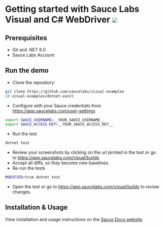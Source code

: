 # Getting started with Sauce Labs Visual and C# WebDriver [![](https://badgen.net/badge/Run%20this%20/README/5B3ADF?icon=https://runme.dev/img/logo.svg)](https://runme.dev/api/runme?repository=git%40github.com%3Asaucelabs%2Fvisual-examples.git)

## Prerequisites

- Git and .NET 6.0
- Sauce Labs Account

## Run the demo

- Clone the repository:

```sh
git clone https://github.com/saucelabs/visual-examples
cd visual-examples/dotnet-xunit
```

- Configure with your Sauce credentials from https://app.saucelabs.com/user-settings

```sh
export SAUCE_USERNAME=__YOUR_SAUCE_USERNAME__
export SAUCE_ACCESS_KEY=__YOUR_SAUCE_ACCESS_KEY__
```

- Run the test

```sh { name=dotnet-test }
dotnet test
```

- Review your screenshots by clicking on the url printed in the test or go to https://app.saucelabs.com/visual/builds.
- Accept all diffs, so they become new baselines.
- Re-run the tests

```sh { name=dotnet-test-modified }
MODIFIED=true dotnet test
```

- Open the test or go to https://app.saucelabs.com/visual/builds to review changes.

## Installation & Usage

View installation and usage instructions on the [Sauce Docs website](https://docs.saucelabs.com/visual-testing/integrations/csharp/).
